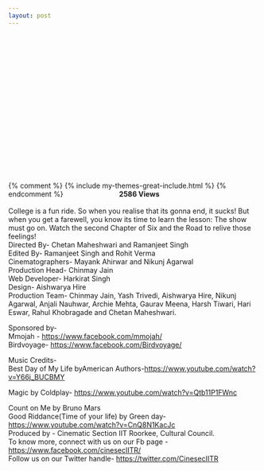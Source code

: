 ```yaml
---
layout: post
---
```


<center><script src="https://fast.wistia.com/embed/medias/e5j41a0z3m.jsonp" async></script><script src="https://fast.wistia.com/assets/external/E-v1.js" async></script><div class="wistia_responsive_padding" style="padding:56.0% 0 0 0;position:relative;"><div class="wistia_responsive_wrapper" style="height:100%;left:0;position:absolute;top:0;width:100%;"><div class="wistia_embed wistia_async_e5j41a0z3m videoFoam=true" style="height:100%;width:100%">&nbsp;</div></div></div>
</center>

{% comment %}
{% include my-themes-great-include.html %}
{% endcomment %}
<span style=  "float:right; margin-right:200px;"><strong>2586 Views</strong></span><br><br>
College is a fun ride. So when you realise that its gonna end, it sucks! But when you get a farewell, you know its time to learn the lesson: The show must go on.  Watch the second Chapter of Six and the Road to relive those feelings!
<br>
Directed By- Chetan Maheshwari and Ramanjeet Singh<br>
Edited By- Ramanjeet Singh and Rohit Verma<br>
Cinematographers- Mayank Ahirwar and Nikunj Agarwal<br>
Production Head- Chinmay Jain<br>
Web Developer- Harkirat Singh<br>
Design- Aishwarya Hire<br>
Production Team- Chinmay Jain, Yash Trivedi, Aishwarya Hire, Nikunj Agarwal, Anjali Nauhwar, Archie Mehta, Gaurav Meena, Harsh Tiwari, Hari Eswar, Rahul Khobragade and Chetan Maheshwari. <br>

Sponsored by-<br>
Mmojah - https://www.facebook.com/mmojah/<br>
Birdvoyage- https://www.facebook.com/Birdvoyage/<br>

Music Credits-<br>
Best Day of My Life byAmerican Authors-https://www.youtube.com/watch?v=Y66j_BUCBMY<br>

Magic by Coldplay- https://www.youtube.com/watch?v=Qtb11P1FWnc<br>

Count on Me by Bruno Mars
<br>
Good Riddance(Time of your life) by Green day- https://www.youtube.com/watch?v=CnQ8N1KacJc
<br>
Produced by - Cinematic Section IIT Roorkee, Cultural Council. 
<br>
To know more, connect with us on our Fb page - https://www.facebook.com/cinesecIITR/ 
<br>
Follow us on our Twitter handle- 
https://twitter.com/CinesecIITR
<br>
<div id="fb-root"></div>
<script>(function(d, s, id) {
  var js, fjs = d.getElementsByTagName(s)[0];
  if (d.getElementById(id)) return;
  js = d.createElement(s); js.id = id;
  js.src = "//connect.facebook.net/en_GB/sdk.js#xfbml=1&version=v2.9&appId=1401116493552358";
  fjs.parentNode.insertBefore(js, fjs);
}(document, 'script', 'facebook-jssdk'));</script>
<center>
<div class="fb-comments" data-href="http://cinesec.in/2017/06/09/six-And-The-Road-two.html" data-numposts="5"></div>
</center>